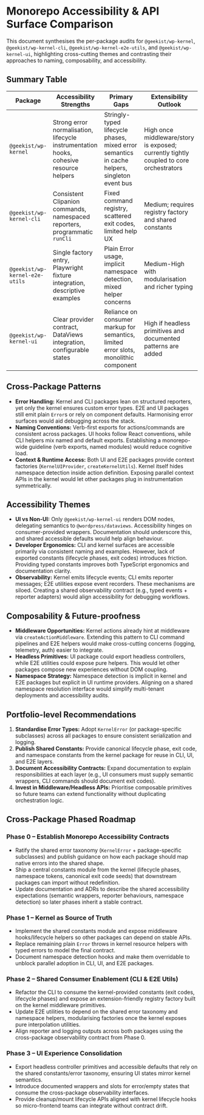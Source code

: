 # Monorepo Accessibility & API Surface Comparison

This document synthesises the per-package audits for `@geekist/wp-kernel`, `@geekist/wp-kernel-cli`, `@geekist/wp-kernel-e2e-utils`, and `@geekist/wp-kernel-ui`, highlighting cross-cutting themes and contrasting their approaches to naming, composability, and accessibility.

## Summary Table

| Package                        | Accessibility Strengths                                                                | Primary Gaps                                                                                 | Extensibility Outlook                                                                  |
| ------------------------------ | -------------------------------------------------------------------------------------- | -------------------------------------------------------------------------------------------- | -------------------------------------------------------------------------------------- |
| `@geekist/wp-kernel`           | Strong error normalisation, lifecycle instrumentation hooks, cohesive resource helpers | Stringly-typed lifecycle phases, mixed error semantics in cache helpers, singleton event bus | High once middleware/story is exposed; currently tightly coupled to core orchestrators |
| `@geekist/wp-kernel-cli`       | Consistent Clipanion commands, namespaced reporters, programmatic `runCli`             | Fixed command registry, scattered exit codes, limited help UX                                | Medium; requires registry factory and shared constants                                 |
| `@geekist/wp-kernel-e2e-utils` | Single factory entry, Playwright fixture integration, descriptive examples             | Plain Error usage, implicit namespace detection, mixed helper concerns                       | Medium-High with modularisation and richer typing                                      |
| `@geekist/wp-kernel-ui`        | Clear provider contract, DataViews integration, configurable states                    | Reliance on consumer markup for semantics, limited error slots, monolithic component         | High if headless primitives and documented patterns are added                          |

## Cross-Package Patterns

- **Error Handling:** Kernel and CLI packages lean on structured reporters, yet only the kernel ensures custom error types. E2E and UI packages still emit plain `Error`s or rely on component defaults. Harmonising error surfaces would aid debugging across the stack.
- **Naming Conventions:** Verb-first exports for actions/commands are consistent across packages. UI hooks follow React conventions, while CLI helpers mix named and default exports. Establishing a monorepo-wide guideline (verb exports, named modules) would reduce cognitive load.
- **Context & Runtime Access:** Both UI and E2E packages provide context factories (`KernelUIProvider`, `createKernelUtils`). Kernel itself hides namespace detection inside action definition. Exposing parallel context APIs in the kernel would let other packages plug in instrumentation symmetrically.

## Accessibility Themes

- **UI vs Non-UI:** Only `@geekist/wp-kernel-ui` renders DOM nodes, delegating semantics to `@wordpress/dataviews`. Accessibility hinges on consumer-provided wrappers. Documentation should underscore this, and shared accessible defaults would help align behaviour.
- **Developer Ergonomics:** CLI and kernel surfaces are accessible primarily via consistent naming and examples. However, lack of exported constants (lifecycle phases, exit codes) introduces friction. Providing typed constants improves both TypeScript ergonomics and documentation clarity.
- **Observability:** Kernel emits lifecycle events; CLI emits reporter messages; E2E utilities expose event recorders. These mechanisms are siloed. Creating a shared observability contract (e.g., typed events + reporter adapters) would align accessibility for debugging workflows.

## Composability & Future-proofness

- **Middleware Opportunities:** Kernel actions already hint at middleware via `createActionMiddleware`. Extending this pattern to CLI command pipelines and E2E helpers would make cross-cutting concerns (logging, telemetry, auth) easier to integrate.
- **Headless Primitives:** UI package could export headless controllers, while E2E utilities could expose pure helpers. This would let other packages compose new experiences without DOM coupling.
- **Namespace Strategy:** Namespace detection is implicit in kernel and E2E packages but explicit in UI runtime providers. Aligning on a shared namespace resolution interface would simplify multi-tenant deployments and accessibility audits.

## Portfolio-level Recommendations

1. **Standardise Error Types:** Adopt `KernelError` (or package-specific subclasses) across all packages to ensure consistent serialization and logging.
2. **Publish Shared Constants:** Provide canonical lifecycle phase, exit code, and namespace constants from the kernel package for reuse in CLI, UI, and E2E layers.
3. **Document Accessibility Contracts:** Expand documentation to explain responsibilities at each layer (e.g., UI consumers must supply semantic wrappers, CLI commands should document exit codes).
4. **Invest in Middleware/Headless APIs:** Prioritise composable primitives so future teams can extend functionality without duplicating orchestration logic.

## Cross-Package Phased Roadmap

### Phase 0 – Establish Monorepo Accessibility Contracts

- Ratify the shared error taxonomy (`KernelError` + package-specific subclasses) and publish guidance on how each package should map native errors into the shared shape.
- Ship a central constants module from the kernel (lifecycle phases, namespace tokens, canonical exit code seeds) that downstream packages can import without redefinition.
- Update documentation and ADRs to describe the shared accessibility expectations (semantic wrappers, reporter behaviours, namespace detection) so later phases inherit a stable contract.

### Phase 1 – Kernel as Source of Truth

- Implement the shared constants module and expose middleware hooks/lifecycle helpers so other packages can depend on stable APIs.
- Replace remaining plain `Error` throws in kernel resource helpers with typed errors to model the final contract.
- Document namespace detection hooks and make them overridable to unblock parallel adoption in CLI, UI, and E2E packages.

### Phase 2 – Shared Consumer Enablement (CLI & E2E Utils)

- Refactor the CLI to consume the kernel-provided constants (exit codes, lifecycle phases) and expose an extension-friendly registry factory built on the kernel middleware primitives.
- Update E2E utilities to depend on the shared error taxonomy and namespace helpers, modularising factories once the kernel exposes pure interpolation utilities.
- Align reporter and logging outputs across both packages using the cross-package observability contract from Phase 0.

### Phase 3 – UI Experience Consolidation

- Export headless controller primitives and accessible defaults that rely on the shared constants/error taxonomy, ensuring UI states mirror kernel semantics.
- Introduce documented wrappers and slots for error/empty states that consume the cross-package observability interfaces.
- Provide cleanup/mount lifecycle APIs aligned with kernel lifecycle hooks so micro-frontend teams can integrate without contract drift.
